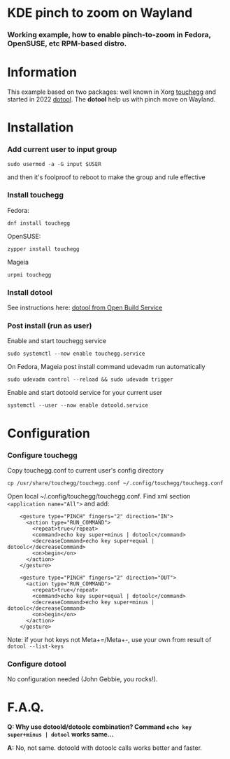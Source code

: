# KDE pinch to zoom on Wayland
### Working example, how to enable pinch-to-zoom in Fedora, OpenSUSE, etc RPM-based distro.

# Information
This example based on two packages: well known in Xorg [touchegg](https://github.com/JoseExposito/touchegg) and started in 2022 [dotool](https://git.sr.ht/~geb/dotool). The **dotool** help us with pinch move on Wayland.

# Installation
### Add current user to input group
```
sudo usermod -a -G input $USER
```
and then it's foolproof to reboot to make the group and rule effective
### Install touchegg
Fedora:
```
dnf install touchegg
```
OpenSUSE:
```
zypper install touchegg
```
Mageia
```
urpmi touchegg
```
### Install dotool
See instructions here: [dotool from Open Build Service](https://software.opensuse.org//download.html?project=home%3Asmallcms&package=dotool)

### Post install (run as user)
Enable and start touchegg service
```
sudo systemctl --now enable touchegg.service
```
On Fedora, Mageia post install command udevadm run automatically
```
sudo udevadm control --reload && sudo udevadm trigger
```
Enable and start dotoold service for your current user
```
systemctl --user --now enable dotoold.service
```
# Configuration
### Configure touchegg
Copy touchegg.conf to current user's config directory
```
cp /usr/share/touchegg/touchegg.conf ~/.config/touchegg/touchegg.conf
```

Open local ~/.config/touchegg/touchegg.conf. Find xml section ```<application name="All">``` and add:
```
    <gesture type="PINCH" fingers="2" direction="IN">
      <action type="RUN_COMMAND">
        <repeat>true</repeat>
        <command>echo key super+minus | dotoolc</command>
        <decreaseCommand>echo key super+equal | dotoolc</decreaseCommand>
        <on>begin</on>
      </action>
    </gesture>

    <gesture type="PINCH" fingers="2" direction="OUT">
      <action type="RUN_COMMAND">
        <repeat>true</repeat>
        <command>echo key super+equal | dotoolc</command>
        <decreaseCommand>echo key super+minus | dotoolc</decreaseCommand>
        <on>begin</on>
      </action>
    </gesture>
```
Note: if your hot keys not Meta+=/Meta+-, use your own from result of ```dotool --list-keys```
### Configure dotool
No configuration needed (John Gebbie, you rocks!).
# F.A.Q.
**Q: Why use dotoold/dotoolc combination? Command ```echo key super+minus | dotool``` works same...**

**A:** No, not same. dotoold with dotoolc calls works better and faster.

